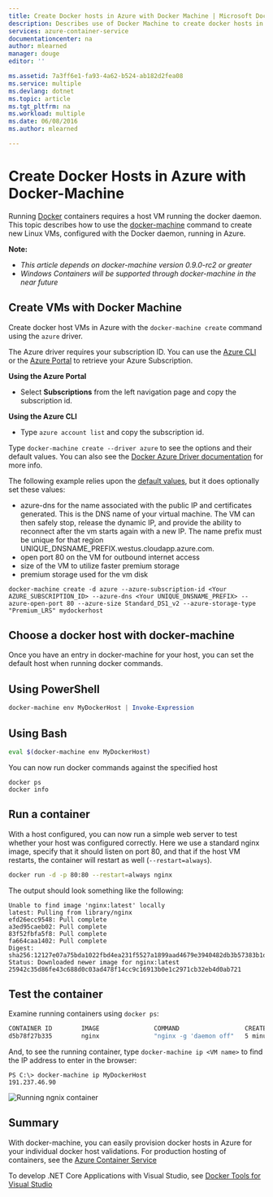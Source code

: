 ```yaml
---
title: Create Docker hosts in Azure with Docker Machine | Microsoft Docs
description: Describes use of Docker Machine to create docker hosts in Azure.
services: azure-container-service
documentationcenter: na
author: mlearned
manager: douge
editor: ''

ms.assetid: 7a3ff6e1-fa93-4a62-b524-ab182d2fea08
ms.service: multiple
ms.devlang: dotnet
ms.topic: article
ms.tgt_pltfrm: na
ms.workload: multiple
ms.date: 06/08/2016
ms.author: mlearned

---
```

# Create Docker Hosts in Azure with Docker-Machine
Running [Docker](https://www.docker.com/) containers requires a host VM running the docker daemon.
This topic describes how to use the [docker-machine](https://docs.docker.com/machine/) command
to create new Linux VMs, configured with the Docker daemon, running in Azure. 

**Note:** 

* *This article depends on docker-machine version 0.9.0-rc2 or greater*
* *Windows Containers will be supported through docker-machine in the near future*

## Create VMs with Docker Machine
Create docker host VMs in Azure with the `docker-machine create` command using the `azure` driver. 

The Azure driver requires your subscription ID. You can use the [Azure CLI](cli-install-nodejs.md)
or the [Azure Portal](https://portal.azure.com) to retrieve your Azure Subscription. 

**Using the Azure Portal**

* Select **Subscriptions** from the left navigation page and copy the subscription id.

**Using the Azure CLI**

* Type ```azure account list``` and copy the subscription id.

Type `docker-machine create --driver azure` to see the options and their default values.
You can also see the [Docker Azure Driver documentation](https://docs.docker.com/machine/drivers/azure/) for more info. 

The following example relies upon the [default values](https://github.com/docker/machine/blob/master/drivers/azure/azure.go#L22), but it does optionally set these values: 

* azure-dns for the name associated with the public IP and certificates generated. This is the DNS name of your virtual machine. The VM can then safely stop, release the dynamic IP, and provide the ability to reconnect after the vm starts again with a new IP. The name prefix must be unique for that region  UNIQUE_DNSNAME_PREFIX.westus.cloudapp.azure.com.
* open port 80 on the VM for outbound internet access
* size of the VM to utilize faster premium storage
* premium storage used for the vm disk

```
docker-machine create -d azure --azure-subscription-id <Your AZURE_SUBSCRIPTION_ID> --azure-dns <Your UNIQUE_DNSNAME_PREFIX> --azure-open-port 80 --azure-size Standard_DS1_v2 --azure-storage-type "Premium_LRS" mydockerhost 
```

## Choose a docker host with docker-machine
Once you have an entry in docker-machine for your host, you can set the default host when running docker commands.

## Using PowerShell
```powershell
docker-machine env MyDockerHost | Invoke-Expression 
```

## Using Bash
```bash
eval $(docker-machine env MyDockerHost)
```

You can now run docker commands against the specified host

```
docker ps
docker info
```

## Run a container
With a host configured, you can now run a simple web server to test whether your host was configured correctly.
Here we use a standard nginx image, specify that it should listen on port 80, and that if the host VM restarts, the container will restart as well (`--restart=always`). 

```bash
docker run -d -p 80:80 --restart=always nginx
```

The output should look something like the following:

```
Unable to find image 'nginx:latest' locally
latest: Pulling from library/nginx
efd26ecc9548: Pull complete
a3ed95caeb02: Pull complete
83f52fbfa5f8: Pull complete
fa664caa1402: Pull complete
Digest: sha256:12127e07a75bda1022fbd4ea231f5527a1899aad4679e3940482db3b57383b1d
Status: Downloaded newer image for nginx:latest
25942c35d86fe43c688d0c03ad478f14cc9c16913b0e1c2971cb32eb4d0ab721
```

## Test the container
Examine running containers using `docker ps`:

```bash
CONTAINER ID        IMAGE               COMMAND                  CREATED             STATUS              PORTS                         NAMES
d5b78f27b335        nginx               "nginx -g 'daemon off"   5 minutes ago       Up 5 minutes        0.0.0.0:80->80/tcp, 443/tcp   goofy_mahavira
```

And, to see the running container, type `docker-machine ip <VM name>` to find the IP address to enter in the browser:

```
PS C:\> docker-machine ip MyDockerHost
191.237.46.90
```

![Running ngnix container](./media/vs-azure-tools-docker-machine-azure-config/nginxsuccess.png)

## Summary
With docker-machine, you can easily provision docker hosts in Azure for your individual docker host validations.
For production hosting of containers, see the [Azure Container Service](http://aka.ms/AzureContainerService)

To develop .NET Core Applications with Visual Studio, see [Docker Tools for Visual Studio](http://aka.ms/DockerToolsForVS)

